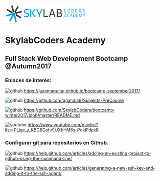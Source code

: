 [![Skylab](https://github.com/Iggy-Codes/logo-images/blob/master/logos/skylab-56.png)](http://www.skylabcoders.com/)

# SkylabCoders Academy
## Full Stack Web Development Bootcamp @Autumn2017

### Enlaces de interés:

![github][img-github] https://juanmaguitar.github.io/bootcamp-september2017/

![github][img-github] https://github.com/agandia9/Subjects-PreCourse

![github][img-github] https://github.com/SkylabCoders/bootcamp-winter2017/blob/master/README.md

![youtube][img-youtube] https://www.youtube.com/playlist?list=PLjge_y_KBC8Gofv9UXhHM6s-PokIFdpkR

### Configurar git para repositorios en Github.

![github][img-github] https://help.github.com/articles/adding-an-existing-project-to-github-using-the-command-line/

![github][img-github] https://help.github.com/articles/generating-a-new-ssh-key-and-adding-it-to-the-ssh-agent/

[//]: # (Referencias a imágenes)
[img-github]: https://github.com/paulrobertlloyd/socialmediaicons/blob/master/github-24x24.png
[//]: # (https://cdnjs.cloudflare.com/ajax/libs/foundicons/3.0.0/svgs/fi-social-github.svg)
[img-youtube]: https://github.com/paulrobertlloyd/socialmediaicons/blob/master/youtube-24x24.png
[//]: # (https://cdnjs.cloudflare.com/ajax/libs/foundicons/3.0.0/svgs/fi-social-youtube.svg)

